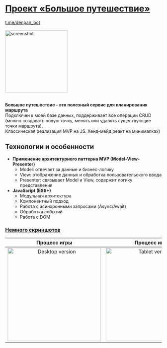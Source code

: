 # [Проект «Большое путешествие»]()

[t.me/denpan_bot]() </br></br>
<img width="200" alt="screenshot" src="https://github.com/user-attachments/assets/249d0b1a-a708-41c4-b561-28f7a082760d" /> </br></br>

<strong>Большое путешествие - это полезный сервис для планирования маршрута</strong></br>
Подключен к моей базе данных, поддерживает все операции CRUD (можно создавать новую точку, менять или удалять
существующие точки маршрута).</br>
Классическая реализация MVP на JS. Хенд-мейд реакт на минималках)

## Технологии и особенности

- **Применение архитектурного паттерна MVP (Model-View-Presenter)**
  - Model: отвечает за данные и бизнес-логику
  - View: отображение данных и обработка пользовательского ввода
  - Presenter: связывает Model и View, содержит логику представления
- **JavaScript (ES6+)**
  - Модульная архитектура
  - Компонентный подход
  - Работа с асинхронными запросами (Async/Await)
  - Обработка событий
  - Работа с DOM

### [Немного скриншотов](https://t.me/denpan_bot)

|                                                          Процесс игры                                                           |                                                          Процесс игры                                                          |                                                          Процесс игры                                                          |
|:-------------------------------------------------------------------------------------------------------------------------------:|:------------------------------------------------------------------------------------------------------------------------------:|:------------------------------------------------------------------------------------------------------------------------------:|
| <img width="300" alt="Desktop version" src="https://github.com/user-attachments/assets/1f409aad-b7a2-4ceb-9bf8-ad3d99a40abf" /> | <img width="300" alt="Tablet version" src="https://github.com/user-attachments/assets/249d0b1a-a708-41c4-b561-28f7a082760d" /> | <img width="300" alt="Tablet version" src="https://github.com/user-attachments/assets/249d0b1a-a708-41c4-b561-28f7a082760d" /> |


